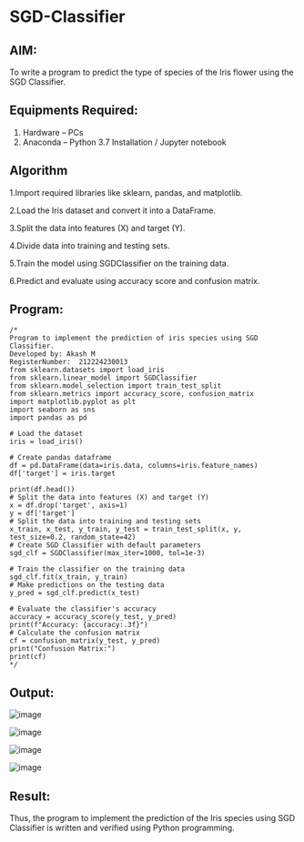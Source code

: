 # SGD-Classifier
## AIM:
To write a program to predict the type of species of the Iris flower using the SGD Classifier.

## Equipments Required:
1. Hardware – PCs
2. Anaconda – Python 3.7 Installation / Jupyter notebook

## Algorithm
1.Import required libraries like sklearn, pandas, and matplotlib.

2.Load the Iris dataset and convert it into a DataFrame.

3.Split the data into features (X) and target (Y).

4.Divide data into training and testing sets.

5.Train the model using SGDClassifier on the training data.

6.Predict and evaluate using accuracy score and confusion matrix.

## Program:
```
/*
Program to implement the prediction of iris species using SGD Classifier.
Developed by: Akash M
RegisterNumber:  212224230013
from sklearn.datasets import load_iris
from sklearn.linear_model import SGDClassifier
from sklearn.model_selection import train_test_split
from sklearn.metrics import accuracy_score, confusion_matrix
import matplotlib.pyplot as plt
import seaborn as sns
import pandas as pd

# Load the dataset
iris = load_iris()

# Create pandas dataframe
df = pd.DataFrame(data=iris.data, columns=iris.feature_names)
df['target'] = iris.target

print(df.head())
# Split the data into features (X) and target (Y)
x = df.drop('target', axis=1)
y = df['target']
# Split the data into training and testing sets
x_train, x_test, y_train, y_test = train_test_split(x, y, test_size=0.2, random_state=42)
# Create SGD Classifier with default parameters
sgd_clf = SGDClassifier(max_iter=1000, tol=1e-3)

# Train the classifier on the training data
sgd_clf.fit(x_train, y_train)
# Make predictions on the testing data
y_pred = sgd_clf.predict(x_test)

# Evaluate the classifier's accuracy
accuracy = accuracy_score(y_test, y_pred)
print(f"Accuracy: {accuracy:.3f}")
# Calculate the confusion matrix
cf = confusion_matrix(y_test, y_pred)
print("Confusion Matrix:")
print(cf)
*/
```

## Output:

![image](https://github.com/user-attachments/assets/5452aa4e-3029-43d4-a7a3-b67afaffce20)

![image](https://github.com/user-attachments/assets/e6d22720-f196-4fb5-8c3c-b969b25f4725)

![image](https://github.com/user-attachments/assets/a8055e92-d650-407d-9765-c946e8ead2f3)

![image](https://github.com/user-attachments/assets/03ac9826-3a05-4ae4-9a52-8505d2176f05)


## Result:
Thus, the program to implement the prediction of the Iris species using SGD Classifier is written and verified using Python programming.
